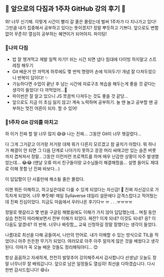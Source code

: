 ## 💚 **앞으로의 다짐과 1주차 GitHub 강의 후기** 📝

와! 너무 신기해. 이렇게 시간이 빨리 갈 줄은 몰랐는데 벌써 1주차가 다 지나가고 있다! 그만큼 내가 집중해서 공부하고 있다는 뜻이겠지? 정말 뿌듯하고 기쁘다. 앞으로도 변함없이 꾸준히! 열심히 공부하는 혜연이가 되어야지. 파이팅!
### 🐣**나의 다짐**
- 밥 잘 챙겨먹고 제발 일찍 자기!! 쉬는 시간 되면 냅다 침대에 다이빙 하지말고 스트레칭 해두기
- Git 배운거 안 까먹게 하루에도 몇 번씩 명령어 손에 익혀두기! 개념 잘 다져두었으니 반복이 답이다! ✨
- 가능하다면 수업이 끝난 후 남는 시간에 자료구조 복습을 해두는게 좋을 것 같다는 생각이 들었다! 다 까먹었어...🤣
- 파이썬은 잘 알고 있으니 JS 쪼끔씩 다져두는 것도 좋을 것 같당...
- 앞으로도 지금 이 초심 잃지 않고! 계속 노력하며 공부하기. 놀 땐 놀고 공부할 땐 공부하는 멋진 어른이 되자. 할 수 있어!

### 💫**1주차 Git 강의를 마치고**

하 이거 진짜 할 말 너무 많지 😅😅 나는 진짜... 그동안 Git이 너무 헷갈렸다...

다 그게 그거같고 이거랑 저거랑 대체 뭐가 다른지 모르겠고 참 골치가 아팠다. 뭐 하나가 해결이 안 되면 그 다음 단계로 나아가지 못하고 끙끙 머리 싸매고만 있는 슬픈 버릇까지 겹쳐져서 정말.. 그동안 이런저런 프로젝트를 하며 매우 난감한 상황이 자주 발생했었는데... 😂😂 (맨날 오류 떠서 친구들이랑 교수님들이 해결해줬음... 설명 들어도 제대로 이해 못함 난 진짜 바보다...)

이 답답함이 단 사흘만에 해소될 줄은 몰랐다.

이젠 뭐든 이해하고, 하고싶은대로 다룰 수 있게 되었다는 자신감! 🥰 진짜 자신감으로 가득차게 되었어. 너무 뿌듯해! 매일 Syllaverse 데일리 설문에다 감격스럽다고 적어뒀는데 진짜 진심이었다. 지금도 마음에서 우러나온 후기다ㅠ ㅠ . . .ㅠㅠㅠㅠ

정말로 헷갈리고 몇 번을 구글링 해봤음에도 이해가 가지 않아 답답했는데... 며칠 동안 실습 천천히 따라해보면서 전부 이해가 되었다. 짜잔? 이게 되네? 이것도 되네? 응? 이 다음도 알겠네? 의 반복. 너무나 짜릿함,,, 교육 신청하길 정말 잘했다는 생각이 들었다.

나름대로 최선을 다해 공들여서, 나만의 언어로. 내가 이해할 수 있는 방식으로 TIL을 적었더니 아주 든든한 무기가 되었다. 여러모로 아주 아주 알차게 많은 것을 배웠다고 생각된다. 이따가 꼭 오늘 배운 것들도 정리해둬야디... 😊

항상 꼼꼼하고 자세하게, 천천히 발맞추어 강의해주셔서 감사합니다 선생님! 오늘도 정말 너무너무 잘 배워갑니다. 앞으로 남은 일정들도 열심히! 최선을 다하겠습니다. 다시 한번 감사드립니다! 😄👍